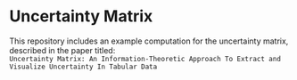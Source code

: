 # Uncertainty Matrix

This repository includes an example computation for the uncertainty matrix, described in the paper titled:  
```Uncertainty Matrix: An Information-Theoretic Approach To Extract and Visualize Uncertainty In Tabular Data```
